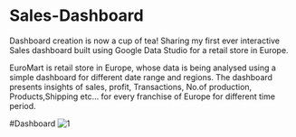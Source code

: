 # Sales-Dashboard
Dashboard creation is now a cup of tea! 
Sharing my first ever interactive Sales dashboard built using Google Data Studio for a retail store in Europe. 

EuroMart is retail store in Europe, whose data is being analysed using a simple dashboard for different date range and regions.
The dashboard presents insights of sales, profit, Transactions, No.of production, Products,Shipping  etc... for every franchise of Europe for different time period.

#Dashboard
![1](https://github.com/Aishwarya-Venkatesan/Sales-Dashboard/assets/122103493/4907cb91-b912-46c8-8059-7a6d0a229b6b)
